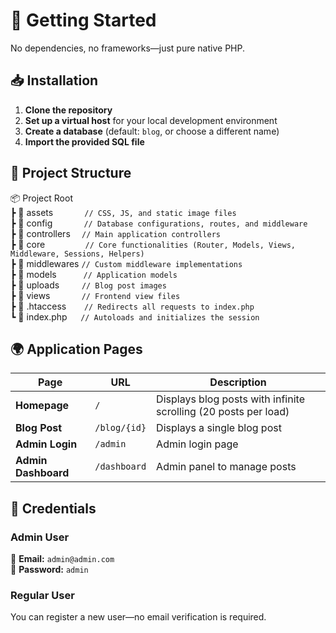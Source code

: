 # 🚀 Getting Started  

No dependencies, no frameworks—just pure native PHP.  

## 📥 Installation  

1. **Clone the repository**  
2. **Set up a virtual host** for your local development environment  
3. **Create a database** (default: `blog`, or choose a different name)  
4. **Import the provided SQL file**  

## 📂 Project Structure  

📦 Project Root  
┣ 📂 assets`       // CSS, JS, and static image files`  
┣ 📂 config`       // Database configurations, routes, and middleware`  
┣ 📂 controllers `  // Main application controllers`  
┣ 📂 core`         // Core functionalities (Router, Models, Views, Middleware, Sessions, Helpers)`  
┣ 📂 middlewares `// Custom middleware implementations`    
┣ 📂 models`      // Application models`  
┣ 📂 uploads`     // Blog post images`  
┣ 📂 views`       // Frontend view files`  
┣ 📜 .htaccess`    // Redirects all requests to index.php`  
┗ 📜 index.php`   // Autoloads and initializes the session`  


## 🌍 Application Pages  

| Page               | URL                  | Description |
|--------------------|----------------------|-------------|
| **Homepage**       | `/`                   | Displays blog posts with infinite scrolling (20 posts per load) |
| **Blog Post**      | `/blog/{id}`          | Displays a single blog post |
| **Admin Login**    | `/admin`              | Admin login page |
| **Admin Dashboard**| `/dashboard`          | Admin panel to manage posts |

## 🔑 Credentials  

### Admin User  
📧 **Email:** `admin@admin.com`  
🔑 **Password:** `admin`  

### Regular User  
You can register a new user—no email verification is required.  







